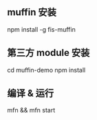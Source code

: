 ## muffin 安装

npm install -g fis-muffin


## 第三方 module 安装

cd muffin-demo
npm install

## 编译 & 运行

mfn && mfn start

